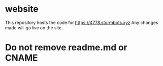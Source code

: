 # website

This repository hosts the code for https://4778.stormbots.xyz
Any changes made will go live on the site.

# Do not remove readme.md or CNAME
